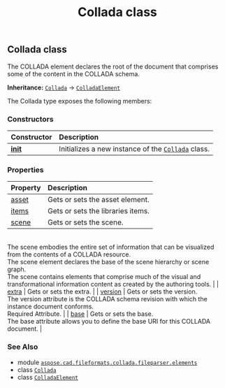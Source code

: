 ﻿---
title: Collada class
second_title: Aspose.CAD for Python via .NET API References
description: 
type: docs
weight: 160
url: /python-net/aspose.cad.fileformats.collada.fileparser.elements/collada/
is_root: false
---

## Collada class

The COLLADA element declares the root of the document that comprises some of the content in the COLLADA schema.



**Inheritance:** [`Collada`](/cad/python-net/aspose.cad.fileformats.collada.fileparser.elements/collada) → 
[`ColladaElement`](/cad/python-net/aspose.cad.fileformats.collada.fileparser.elements/colladaelement)



The Collada type exposes the following members:

### Constructors
| Constructor | Description |
| :- | :- |
| [__init__](/cad/python-net/aspose.cad.fileformats.collada.fileparser.elements/collada/__init__/#) | Initializes a new instance of the [`Collada`](/cad/python-net/aspose.cad.fileformats.collada.fileparser.elements/collada) class. |


### Properties
| Property | Description |
| :- | :- |
| [asset](/cad/python-net/aspose.cad.fileformats.collada.fileparser.elements/collada/asset) | Gets or sets the asset element. |
| [items](/cad/python-net/aspose.cad.fileformats.collada.fileparser.elements/collada/items) | Gets or sets the libraries items. |
| [scene](/cad/python-net/aspose.cad.fileformats.collada.fileparser.elements/collada/scene) | Gets or sets the scene.<br/>The scene embodies the entire set of information that can be visualized from the contents of a COLLADA resource.<br/>The scene element declares the base of the scene hierarchy or scene graph.<br/>The scene contains elements that comprise much of the visual and transformational information content as created by the authoring tools. |
| [extra](/cad/python-net/aspose.cad.fileformats.collada.fileparser.elements/collada/extra) | Gets or sets the extra. |
| [version](/cad/python-net/aspose.cad.fileformats.collada.fileparser.elements/collada/version) | Gets or sets the version.<br/>The version attribute is the COLLADA schema revision with which the instance document conforms.<br/>Required Attribute. |
| [base](/cad/python-net/aspose.cad.fileformats.collada.fileparser.elements/collada/base) | Gets or sets the base.<br/>The base attribute allows you to define the base URI for this COLLADA document. |



### See Also
* module [`aspose.cad.fileformats.collada.fileparser.elements`](..)
* class [`Collada`](/cad/python-net/aspose.cad.fileformats.collada.fileparser.elements/collada)
* class [`ColladaElement`](/cad/python-net/aspose.cad.fileformats.collada.fileparser.elements/colladaelement)
